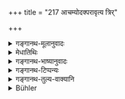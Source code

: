 +++
title = "217 आचम्योदक्परावृत्य त्रिर्"

+++

<details><summary>गङ्गानथ-मूलानुवादः</summary>

Turning to the north, having sipped water and having gently suppressed his breath three times, he shall salute, with proper formulas, the six seasons and also the Pitṛs.—(217)
</details>

<details><summary>मेधातिथिः</summary>

[^३८४]:
     M G: mantravit

दर्भेषु पिण्डान् दत्त्वोदीचीं दिशं परावर्तेत । सव्येन मार्गेण । स्मृत्यन्तरे हि "सव्यावृद् उदक् परावृत्त्य" इति पठ्यते । उत्तराभिमुखः स्थित्वा आचामेत् । **आचम्य** त्रीन् प्राणायामान् कुर्यात् । **असून्** प्राणान् **आयम्य** संनिरुध्य इत्य् एव । अत्र च "गायत्रीं शिरसा" (य्ध् १.२३) इत्यादिविधिर् नास्ति । **शनैर्** यथा नातिपीडा भवति । तथा चाह । यथावाक्यं प्राणान् आसित्वा । तद् अभिमुख एव सकृण् नमस्कुर्यात् । वसन्ताय नम इत्यादि । पितॄंश् च नमस्कुर्यात् । **मन्त्रवत्** । "नमो वः पितरः" इत्यादिना मन्त्रेण । पितॄणां नमस्कारः पिण्डाभिमुखेन कर्तव्यः । "अभिपर्यायवृत्त्या" इति हि स्मृत्यन्तरम् ॥ ३.२०७ ॥
</details>

<details><summary>गङ्गानथ-भाष्यानुवादः</summary>

Having placed the balls on the kuśa-grass, he should turn towards the North, leftwards; since we read in another *Smṛti*—‘turning to the left, towards the north.’

Seated with his face towards the North, he should sip water. ‘*Having sipped water*’— he should perform ‘breath-suppression’ three times;
*e.g*., simply supressing the breath three times—only this much;—the
rule relating to the repeating of the *Gāyatrī* verse along with the ‘*Śiras*’ formula (Yājña. *Ācāra* 23) not applying to the present case.

‘*Gently*’—so that there may not he much pain. This is what has been asserted (elsewhere) in the words—‘having suppressed the breathing as much as one can.’

Still facing the North, he should salute, &c., &c.—saying, ‘Salutation to the spring!’ and so forth.

He should also salute the Pitṛs; ‘*with proper formulas* with the
*mantra*, ‘*Na* *mo vaḥ pitaraḥ*, &c., &c.’ This saluting of the Pitṛs
should be done with face turned towards the Balls; for another *Smṛti* says that this is to be done by ‘turning round.’—(217).
</details>

<details><summary>गङ्गानथ-टिप्पन्यः</summary>

This verse is quoted in *Smṛtitattva* (p. 241), which explains the word
‘*mantravat*’ (the reading adopted by it, along with Medhātithi, in
place of ‘*mantravit*’), as referring to the *Yajurveda-text*—‘*namo vaḥ
pitaro rasāya—namo vaḥ pitaraḥ śoṣāya—namo vaḥ pitaro jīvāya—namo vaḥ
pitaraḥ svadhāyai—namo vaḥ pitaro ghorāya—namo vaḥ pitaro manyave*,’
where, according to Halāyudha, the six
names—‘Rasa—Śoṣa—Jīva—Svadhā—Ghora—and Manyu’—stand respectively for the
six seasons—Spring, Summer, Rains, Autumn, Pre-winter and Mid-winter;
and what is meant is that these should be thought of as ‘Pitṛs’ and then
saluted.—It further adds that as no such ‘salutation to the Seasons’ is
spoken of in Gobhila’s *Gṛhyasūtra*, what Manu says should be taken as
applying to Brāhmaṇas other than those who belong to the Sāmaveda.

*Madanapārijāta* (p. 601) also quotes this verse, and adds that the
salutation to the Seasons is to be made with the *mantra*—‘*namo vaḥ
pitaraḥ &c*., *&c*.’

*Nirṇayasindhu* (p. 328) quotes this verse, and adds that Medhātithi has
explained the phrase ‘*trirāyamya asūn*’ as ‘*triḥ prāṇāyāmam kṛtvā*.’

It is quoted in *Aparārka* (p. 507);—in *Hemādri* (Śrāddha, p. 1451) to
the effect that the sipping of water should be done after the washing of
the hand;—and in *Śrāddhakriyākaumudī* (p. 193), which adds that the
mantra for bowing to the seasons begins with ‘*vasantāya*’ and that for
saluting the Pitṛs, with ‘*amīmadanta*.’
</details>

<details><summary>गङ्गानथ-तुल्य-वाक्यानि</summary>

*Laghu-Āśvalāyana* (13.75).—‘Having taken leave with the mantra, *Atra,
etc*., he shall turn towards the north and restrain his breath.’
</details>

<details><summary>Bühler</summary>

217	Having (next) sipped water, turned round (towards the north), and thrice slowly suppressed his breath, (the sacrificer) who knows the sacred texts shall worship (the guardian deities of) the six seasons and the manes.
</details>
